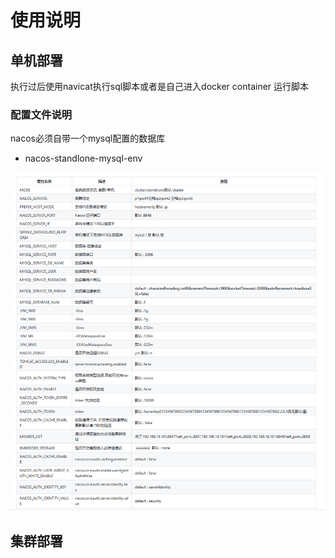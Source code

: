 # 使用说明

## 单机部署

执行过后使用navicat执行sql脚本或者是自己进入docker container 运行脚本
### 配置文件说明

nacos必须自带一个mysql配置的数据库

- nacos-standlone-mysql-env

![img.png](img.png)  

## 集群部署



